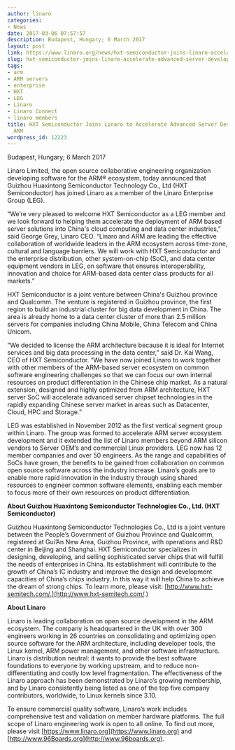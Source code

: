 ```yaml
---
author: linaro
categories:
- News
date: 2017-03-06 07:57:57
description: Budapest, Hungary; 6 March 2017
layout: post
link: https://www.linaro.org/news/hxt-semiconductor-joins-linaro-accelerate-advanced-server-development-arm/
slug: hxt-semiconductor-joins-linaro-accelerate-advanced-server-development-arm
tags:
- arm
- ARM servers
- enterprise
- HXT
- LEG
- Linaro
- Linaro Connect
- linaro members
title: HXT Semiconductor Joins Linaro to Accelerate Advanced Server Development on
  ARM
wordpress_id: 12223
---
```


Budapest, Hungary; 6 March 2017

Linaro Limited, the open source collaborative engineering organization developing software for the ARM® ecosystem, today announced that Guizhou Huaxintong Semiconductor Technology Co., Ltd (HXT Semiconductor) has joined Linaro as a member of the Linaro Enterprise Group (LEG).

“We’re very pleased to welcome HXT Semiconductor as a LEG member and we look forward to helping them accelerate the deployment of ARM based server solutions into China's cloud computing and data center industries,” said George Grey, Linaro CEO. “Linaro and ARM are leading the effective collaboration of worldwide leaders in the ARM ecosystem across time-zone, cultural and language barriers. We will work with HXT Semiconductor and the enterprise distribution, other system-on-chip (SoC), and data center equipment vendors in LEG, on software that ensures interoperability, innovation and choice for ARM-based data center class products for all markets.”

HXT Semiconductor is a joint venture between China's Guizhou province and Qualcomm. The venture is registered in Guizhou province, the first region to build an industrial cluster for big data development in China. The area is already home to a data center cluster of more than 2.5 million servers for companies including China Mobile, China Telecom and China Unicom.

“We decided to license the ARM architecture because it is ideal for Internet services and big data processing in the data center,” said Dr. Kai Wang, CEO of HXT Semiconductor. “We have now joined Linaro to work together with other members of the ARM-based server ecosystem on common software engineering challenges so that we can focus our own internal resources on product differentiation in the Chinese chip market. As a natural extension, designed and highly optimized from ARM architecture, HXT server SoC will accelerate advanced server chipset technologies in the rapidly expanding Chinese server market in areas such as Datacenter, Cloud, HPC and Storage.”

LEG was established in November 2012 as the first vertical segment group within Linaro. The group was formed to accelerate ARM server ecosystem development and it extended the list of Linaro members beyond ARM silicon vendors to Server OEM’s and commercial Linux providers. LEG now has 12 member companies and over 50 engineers. As the range and capabilities of SoCs have grown, the benefits to be gained from collaboration on common open source software across the industry increase. Linaro’s goals are to enable more rapid innovation in the industry through using shared resources to engineer common software elements, enabling each member to focus more of their own resources on product differentiation.

**About Guizhou Huaxintong Semiconductor Technologies Co., Ltd. (HXT Semiconductor)**

Guizhou Huaxintong Semiconductor Technologies Co., Ltd is a joint venture between the People’s Government of Guizhou Province and Qualcomm, registered at Gui’An New Area, Guizhou Province, with operations and R&D center in Beijing and Shanghai. HXT Semiconductor specializes in designing, developing, and selling sophisticated server chips that will fulfill the needs of enterprises in China. Its establishment will contribute to the growth of China’s IC industry and improve the design and development capacities of China’s chips industry. In this way it will help China to achieve the dream of strong chips. To learn more, please visit: [http://www.hxt-semitech.com/.](http://www.hxt-semitech.com/.)

**About Linaro**

Linaro is leading collaboration on open source development in the ARM ecosystem. The company is headquartered in the UK with over 300 engineers working in 26 countries on consolidating and optimizing open source software for the ARM architecture, including developer tools, the Linux kernel, ARM power management, and other software infrastructure. Linaro is distribution neutral: it wants to provide the best software foundations to everyone by working upstream, and to reduce non-differentiating and costly low level fragmentation. The effectiveness of the Linaro approach has been demonstrated by Linaro’s growing membership, and by Linaro consistently being listed as one of the top five company contributors, worldwide, to Linux kernels since 3.10.

To ensure commercial quality software, Linaro’s work includes comprehensive test and validation on member hardware platforms. The full scope of Linaro engineering work is open to all online. To find out more, please visit [https://www.linaro.org](https://www.linaro.org) and [http://www.96Boards.org](http://www.96boards.org).